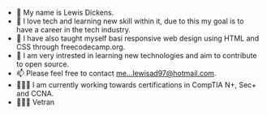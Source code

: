 - 👋 My name is Lewis Dickens.
- 👀 I love tech and learning new skill within it, due to this my goal is to have a career in the tech industry.
- 🌱 I have also taught myself basi responsive web design using HTML and CSS
     through freecodecamp.org.
- 💞️ I am very intrested in learning new technologies and aim to contribute to open source.
- 📫 Please feel free to contact me...lewisad97@hotmail.com.
- 👨🏽‍🎓 I am currently working towards certifications in 
      CompTIA N+, Sec+ and CCNA.
- 💂🏽‍♂️ Vetran 
<!---
lewisad97/lewisad97 is a ✨ special ✨ repository because its `README.md` (this file) appears on your GitHub profile.
You can click the Preview link to take a look at your changes.
--->
